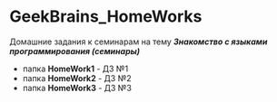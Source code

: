 ﻿# GeekBrains_HomeWorks
Домашние задания к семинарам на тему __*Знакомство с языками программирования (семинары)*__
* папка __HomeWork1__ - ДЗ №1
* папка __HomeWork2__ - ДЗ №2
* папка __HomeWork3__ - ДЗ №3